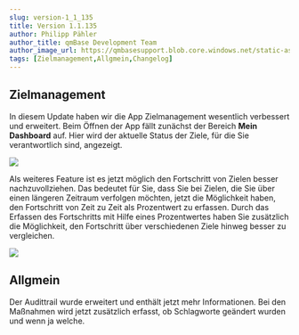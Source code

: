 ```yaml
---
slug: version-1_1_135
title: Version 1.1.135
author: Philipp Pähler
author_title: qmBase Development Team
author_image_url: https://qmbasesupport.blob.core.windows.net/static-assets/img/persons/paehler_round.png
tags: [Zielmanagement,Allgmein,Changelog]
---
```

## Zielmanagement

In diesem Update haben wir die App Zielmanagement wesentlich verbessert und erweitert. Beim Öffnen der App fällt zunächst der Bereich **Mein Dashboard** auf. Hier wird der aktuelle Status der Ziele, für die Sie verantwortlich sind, angezeigt.

![](https://caqadmin.blob.core.windows.net/releasenotes/123-images/12da5ee3-725a-4bb5-998d-7d1b8375ab71-mceclip0.png)

Als weiteres Feature ist es jetzt möglich den Fortschritt von Zielen besser nachzuvollziehen. Das bedeutet für Sie, dass Sie bei Zielen, die Sie über einen längeren Zeitraum verfolgen möchten, jetzt die Möglichkeit haben, den Fortschritt von Zeit zu Zeit als Prozentwert zu erfassen. Durch das Erfassen des Fortschritts mit Hilfe eines Prozentwertes haben Sie zusätzlich die Möglichkeit, den Fortschritt über verschiedenen Ziele hinweg besser zu vergleichen.

![](https://caqadmin.blob.core.windows.net/releasenotes/123-images/8cf62f5e-8665-4033-896e-e46db722e601-mceclip0.png)

## Allgmein

Der Audittrail wurde erweitert und enthält jetzt mehr Informationen. Bei den Maßnahmen wird jetzt zusätzlich erfasst, ob Schlagworte geändert wurden und wenn ja welche.